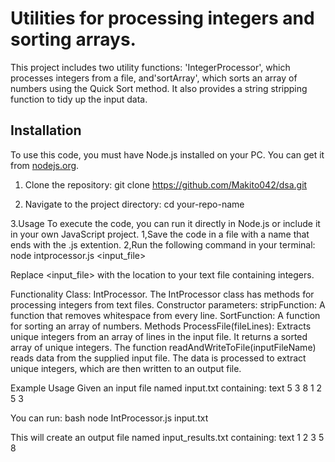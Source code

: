 # Utilities for processing integers and sorting arrays.

This project includes two utility functions: 'IntegerProcessor', which processes integers from a file, and'sortArray', which sorts an array of numbers using the Quick Sort method. It also provides a string stripping function to tidy up the input data.

## Installation

To use this code, you must have Node.js installed on your PC. You can get it from [nodejs.org](https://nodejs.org/).

1. Clone the repository:
 git clone https://github.com/Makito042/dsa.git

2. Navigate to the project directory:
 cd  your-repo-name

3.Usage
To execute the code, you can run it directly in Node.js or include it in your own JavaScript project.
1,Save the code in a file with a name that ends with the .js extention.
2,Run the following command in your terminal: node intprocessor.js <input_file>
   
Replace <input_file> with the location to your text file containing integers.

Functionality
Class: IntProcessor.
The IntProcessor class has methods for processing integers from text files.
Constructor parameters:
stripFunction: A function that removes whitespace from every line.
SortFunction: A function for sorting an array of numbers.
Methods
ProcessFile(fileLines): Extracts unique integers from an array of lines in the input file.
It returns a sorted array of unique integers.
The function readAndWriteToFile(inputFileName) reads data from the supplied input file.
The data is processed to extract unique integers, which are then written to an output file.

Example Usage
Given an input file named input.txt containing:
text
5
3
8
1
2
5
3

You can run:
bash
node IntProcessor.js input.txt

This will create an output file named input_results.txt containing:
text
1
2
3
5
8
